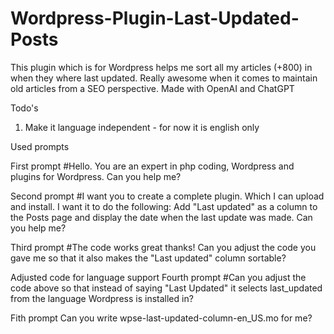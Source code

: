 # Wordpress-Plugin-Last-Updated-Posts
This plugin which is for Wordpress helps me sort all my articles (+800) in when they where last updated. Really awesome when it comes to maintain old articles from a SEO perspective.
Made with OpenAI and ChatGPT

Todo's
1. Make it language independent - for now it is english only

Used prompts

First prompt
#Hello. You are an expert in php coding, Wordpress and plugins for Wordpress. Can you help me?

Second prompt
#I want you to create a complete plugin. Which I can upload and install. I want it to do the following: Add "Last updated" as a column to the Posts page and display the date when the last update was made. Can you help me?

Third prompt
#The code works great thanks! Can you adjust the code you gave me so that it also makes the "Last updated" column sortable?

Adjusted code for language support
Fourth prompt
#Can you adjust the code above so that instead of saying "Last Updated" it selects last_updated from the language Wordpress is installed in?

Fith prompt
Can you write wpse-last-updated-column-en_US.mo for me?

